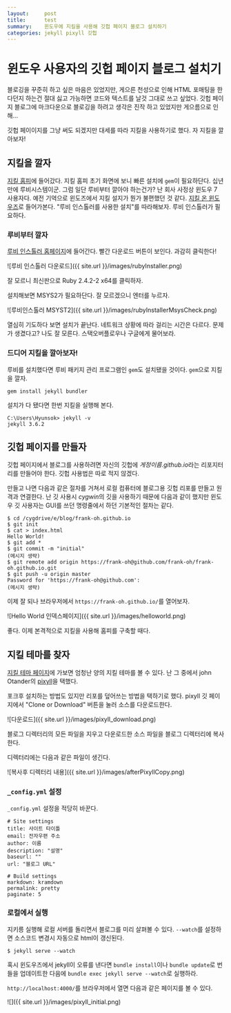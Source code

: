 ```yaml
---
layout:     post
title:      test
summary:    윈도우에 지킬을 사용해 깃헙 페이지 블로그 설치하기
categories: jekyll pixyll 깃헙
---
```


# 윈도우 사용자의 깃헙 페이지 블로그 설치기

블로깅을 꾸준히 하고 싶은 마음은 있었지만, 게으른 천성으로 인해 HTML 포매팅을 한다던지 하는건 절대 싫고 가능하면 코드와 텍스트를 날것 그대로 쓰고 싶었다. 깃헙 페이지 블로그에 마크다운으로 블로깅을 하려고 생각은 진작 하고 있었지만 게으름으로 인해... 

깃헙 페이이지를 그냥 써도 되겠지만 대세를 따라 지킬을 사용하기로 했다. 자 지킬을 깔아보자!

## 지킬을 깔자

[지킬 홈피](https://jekyllrb.com)에 들어갔다. 지킬 홈피 초기 화면에 보니 빠른 설치에 `gem`이 필요하단다. 십년만에 루비시스템이군. 그럼 일단 루비부터 깔아야 하는건가? 난 회사 사정상 윈도우 7 사용자다. 예전 기억으로 윈도즈에서 지킬 설지가 뭔가 불편했던 것 같다. [지킬 온 윈도우즈](https://jekyllrb.com/docs/windows/)로 들어가본다. "루비 인스톨러를 사용한 설치"를 따라해보자. 루비 인스톨러가 필요하다.

### 루비부터 깔자

[루비 인스톨러 홈페이지](https://rubyinstaller.org/)에 들어간다. 빨간 다운로드 버튼이 보인다. 과감히 클릭한다!

![루비 인스톨러 다운로드]({{ site.url }}/images/rubyInstaller.png)

잘 모르니 최신판으로 Ruby 2.4.2-2 x64를 클릭하자.

설치해보면 MSYS2가 필요하단다. 잘 모르겠으니 엔터를 누르자.

![루비인스톨러 MSYST2]({{ site.url }}/images/rubyInstallerMsysCheck.png)

열심히 기도하다 보면 설치가 끝난다. 네트워크 상황에 따라 걸리는 시간은 다르다. 문제가 생겼다고? 나도 잘 모른다. 스택오버플로우나 구글에게 물어보라.

### 드디어 지킬을 깔아보자!

루비를 설치했다면 루비 패키지 관리 프로그램인 `gem`도 설치됐을 것이다. `gem`으로 지킬을 깔자.

```
gem install jekyll bundler
```

설치가 다 됐다면 한번 지킬을 실행해 본다.

```
C:\Users\Hyunsok> jekyll -v
jekyll 3.6.2
```

## 깃헙 페이지를 만들자

깃헙 페이지에서 블로그를 사용하려면 자신의 깃헙에 *게정이름.github.io*라는 리포지터리를 만들어야 한다. 깃헙 사용법은 따로 적지 않겠다. 

만들고 나면 다음과 같은 절차를 거쳐서 로컬 컴퓨터에 블로그용 깃헙 리포를 만들고 원격과 연결한다. 난 깃 사용시 *cygwin*의 깃을 사용하기 때문에 다음과 같이 했지만 윈도우 깃 사용자는 GUI를 쓰던 명령줄에서 하던 기본적인 절차는 같다.

```
$ cd /cygdrive/e/blog/frank-oh.github.io
$ git init
$ cat > index.html
Hello World!
$ git add *
$ git commit -m "initial"
(메시지 생략)
$ git remote add origin https://frank-oh@github.com/frank-oh/frank-oh.github.io.git
$ git push -u origin master
Password for 'https://frank-oh@github.com':
(메시지 생략)
```

이제 잘 되나 브라우저에서 `https://frank-oh.github.io/`를 열어보자.

![Hello World 인덱스페이지]({{ site.url }}/images/helloworld.png)

좋다. 이제 본격적으로 지킬을 사용해 홈피를 구축할 때다.

## 지킬 테마를 찾자

[지킬 테마 페이지](https://github.com/jekyll/jekyll/wiki/Themes)에 가보면 엄청난 양의 지킬 테마를 볼 수 있다. 난 그 중에서 john Otander의 [pixyll](https://github.com/johnotander/pixyll)을 택했다.

포크후 설치하는 방법도 있지만 리포를 덮어쓰는 방법을 택하기로 했다. pixyll 깃 페이지에서 "Clone or Download" 버튼을 눌러 소스를 다운로드한다. 

![다운로드]({{ site.url }}/images/pixyll_download.png)

블로그 디렉터리의 모든 파일을 지우고 다운로드한 소스 파일을 블로그 디렉터리에 복사한다.

디렉터리에는 다음과 같은 파일이 생긴다.

![복사후 디렉터리 내용]({{ site.url }}/images/afterPixyllCopy.png)

### `_config.yml` 설정

`_config.yml` 설정을 적당히 바꾼다.

```
# Site settings
title: 사이트 타이틀
email: 전자우편 주소
author: 이름
description: "설명"
baseurl: ""
url: "블로그 URL"

# Build settings
markdown: kramdown
permalink: pretty
paginate: 5
```

### 로컬에서 실행

지키릉 실행해 로컬 서버를 돌리면서 블로그를 미리 살펴볼 수 있다. `--watch`를 설정하면 소스코드 변경시 자동으로 html이 갱신된다.

```
$ jekyll serve --watch
```


혹시 윈도우즈에서 jekyll이 오류를 낸다면 `bundle install`이나 `bundle update`로 번들을 업데이트한 다음에 `bundle exec jekyll serve --watch`로 실행하라.

`http://localhost:4000/`를 브라우저에서 열면 다음과 같은 페이지를 볼 수 있다.

![]({{ site.url }}/images/pixyll_initial.png)



